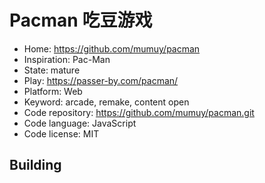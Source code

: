 # Pacman 吃豆游戏

- Home: https://github.com/mumuy/pacman
- Inspiration: Pac-Man
- State: mature
- Play: https://passer-by.com/pacman/
- Platform: Web
- Keyword: arcade, remake, content open
- Code repository: https://github.com/mumuy/pacman.git
- Code language: JavaScript
- Code license: MIT

## Building

